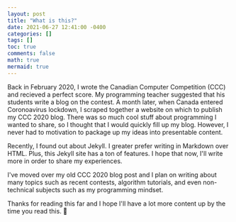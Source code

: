 ```yaml
---
layout: post
title: "What is this?"
date: 2021-06-27 12:41:00 -0400
categories: []
tags: []
toc: true
comments: false
math: true
mermaid: true
---
```


Back in February 2020, I wrote the Canadian Computer Competition (CCC) and recieved a perfect score. My programming teacher suggested that his students write a blog on the contest. A month later, when Canada entered Coronoavirus lockdown, I scraped together a website on which to publish my CCC 2020 blog. There was so much cool stuff about programming I wanted to share, so I thought that I would quickly fill up my blog. However, I never had to motivation to package up my ideas into presentable content.

Recently, I found out about Jekyll. I greater prefer writing in Markdown over HTML. Plus, this Jekyll site has a ton of features. I hope that now, I'll write more in order to share my experiences.

I've moved over my old CCC 2020 blog post and I plan on writing about many topics such as recent contests, algorithm tutorials, and even non-technical subjects such as my programming mindset.

Thanks for reading this far and I hope I'll have a lot more content up by the time you read this. 👋

